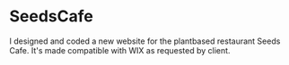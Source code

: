 # SeedsCafe
I designed and coded a new website for the plantbased restaurant Seeds Cafe. It's made compatible with WIX as requested by client.
